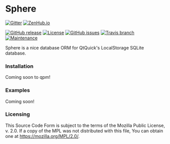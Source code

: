 Sphere
=======

[![Gitter](https://img.shields.io/gitter/room/quickly/sphere.svg)](https://gitter.im/quickly/sphere)
[![ZenHub.io](https://img.shields.io/badge/supercharged%20by-zenhub.io-blue.svg)](https://zenhub.io)

[![GitHub release](https://img.shields.io/github/release/quickly/sphere.svg)](https://github.com/quickly/sphere/releases)
[![License](https://img.shields.io/badge/license-MPL%202.0-blue.svg)](LICENSE.md)
[![GitHub issues](https://img.shields.io/github/issues/quickly/sphere.svg)](https://github.com/quickly/sphere/issues)
[![Travis branch](https://img.shields.io/travis/quickly/sphere/master.svg)](https://travis-ci.org/quickly/sphere)
[![Maintenance](https://img.shields.io/maintenance/yes/2016.svg)]()

Sphere is a nice database ORM for QtQuick's LocalStorage SQLite database.

### Installation

Coming soon to qpm!

### Examples

Coming soon!

### Licensing

This Source Code Form is subject to the terms of the Mozilla Public License, v. 2.0. If a copy of the MPL was not distributed with this file, You can obtain one at https://mozilla.org/MPL/2.0/.
